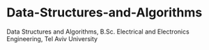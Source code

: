 # Data-Structures-and-Algorithms
Data Structures and Algorithms, B.Sc. Electrical and Electronics Engineering, Tel Aviv University
